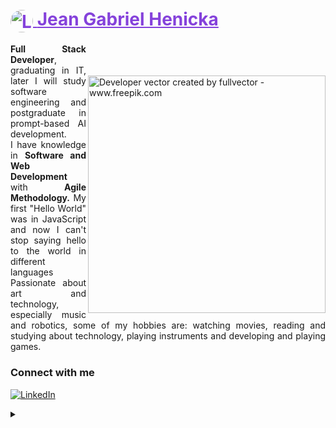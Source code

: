 <h1>
    <a href="https://github.com/kurokagami/" style="color:8542DB">
     <img align="center" alt="Logo Sparking" width="36px" src="https://i.imgur.com/rmEX1zs.jpeg" style="border-radius:60%">
    <span>Jean Gabriel Henicka</span></a>
</h1>
<img align="right" style="padding:10% 0% 0% 0%" alt="Developer vector created by fullvector - www.freepik.com" height="380" src="https://i.imgur.com/pPeaGfy.png">
<p align="justify"><b>Full Stack Developer</b>, graduating in IT, later I will study software engineering and postgraduate in prompt-based AI development.
<br>
I have knowledge in <b>Software and Web Development</b> with <b>Agile Methodology.</b> My first "Hello World" was in JavaScript and now I can't stop saying hello to the world in different languages
<br>
Passionate about art and technology, especially music and robotics, some of my hobbies are: watching movies, reading and studying about technology, playing instruments and developing and playing games.</p>
<!--
[![Preview](https://img.shields.io/badge/Portfolio-000?style=for-the-badge&logo=github&logoColor=FF00F6)](/)
-->

### Connect with me

[![LinkedIn](https://img.shields.io/badge/linkedin-000?style=for-the-badge&logo=linkedin&logoColor=8542DB)](https://www.linkedin.com/in/jean-gabriel-henicka-tormes-0482382ab/)


<details align="left">
  <summary></summary> 
 
  - Badges by <a href="https://shields.io/">shields.io</a><br>
  - Developer vector created by <a href="https://www.freepik.com/author/fullvector">full vector - www.freepik.com</a> (edited by author)
 
  <div align="right">Made by <a href="https://github.com/kurokagami/">Kuro Kagami</a>.</div>

</details>
